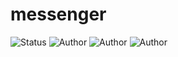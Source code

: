 # messenger

<p>
  <img alt="Status" src="https://img.shields.io/badge/status-unreleased-orange" >
  <img alt="Author" src="https://img.shields.io/badge/author-MaximSinyukov-blue" />
  <img alt="Author" src="https://img.shields.io/badge/author-NikichFT-blue" />
  <img alt="Author" src="https://img.shields.io/badge/author-alexeyserebrennikov-blue" />
</p>